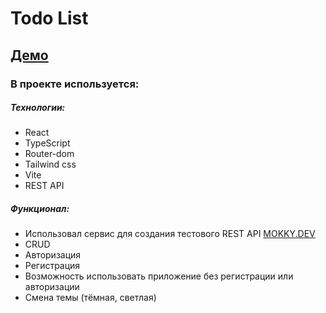 # Todo List

## [Демо](https://alekseylu.github.io/todo-list-react/)

### В проекте используется:

##### Технологии:

- React
- TypeScript
- Router-dom
- Tailwind css
- Vite
- REST API

##### Функционал:

- Использовал сервис для создания тестового REST API [MOKKY.DEV](https://mokky.dev/)
- CRUD
- Авторизация
- Регистрация
- Возможность использовать приложение без регистрации или авторизации
- Смена темы (тёмная, светлая)
